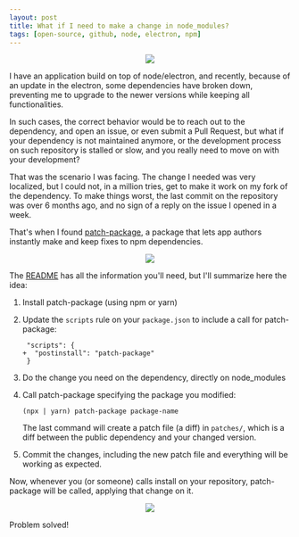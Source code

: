 ```yaml
---
layout: post
title: What if I need to make a change in node_modules?
tags: [open-source, github, node, electron, npm]
---
```


<p align="center">
  <img src="https://res.cloudinary.com/practicaldev/image/fetch/s--GNAvtrVf--/c_imagga_scale,f_auto,fl_progressive,h_420,q_auto,w_1000/https://dev-to-uploads.s3.amazonaws.com/i/futo9whmnw7or9e26g6k.png"/>
</p>

I have an application build on top of node/electron, and recently, because of an update in the electron, some dependencies have broken down, preventing me to upgrade to the newer versions while keeping all functionalities.

In such cases, the correct behavior would be to reach out to the dependency, and open an issue, or even submit a Pull Request, but what if your dependency is not maintained anymore, or the development process on such repository is stalled or slow, and you really need to move on with your development?

That was the scenario I was facing. The change I needed was very localized, but I could not, in a million tries, get to make it work on my fork of the dependency. To make things worst, the last commit on the repository was over 6 months ago, and no sign of a reply on the issue I opened in a week.

That's when I found [patch-package](https://github.com/ds300/patch-package), a package that lets app authors instantly make and keep fixes to npm dependencies.

<p align="center">
  <img src="https://camo.githubusercontent.com/9a1a8bbacbc7af6193cd66a89f40160b71419e34/68747470733a2f2f64733330302e6769746875622e696f2f70617463682d7061636b6167652f70617463682d7061636b6167652e737667"/>
</p>

The [README](https://github.com/ds300/patch-package/blob/master/README.md) has all the information you'll need, but I'll summarize here the idea:

1. Install patch-package (using npm or yarn)
2. Update the `scripts` rule on your `package.json` to include a call for patch-package:

    ```
     "scripts": {
    +  "postinstall": "patch-package"
     }
    ```

3. Do the change you need on the dependency, directly on node_modules
4. Call patch-package specifying the package you modified:

    ```
    (npx | yarn) patch-package package-name
    ```

    The last command will create a patch file (a diff) in `patches/`, which is a diff between the public dependency and your changed version.

5. Commit the changes, including the new patch file and everything will be working as expected.

Now, whenever you (or someone) calls install on your repository, patch-package will be called, applying that change on it.

<p align="center">
  <img src="https://media.giphy.com/media/5oGIdt1xapQ76/giphy.gif"/>
</p>

Problem solved!